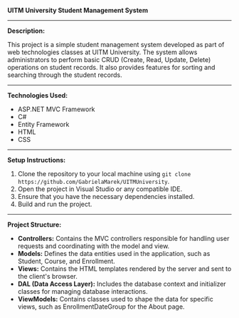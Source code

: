 **UITM University Student Management System**


---

**Description:**

This project is a simple student management system developed as part of web technologies classes at UITM University. The system allows administrators to perform basic CRUD (Create, Read, Update, Delete) operations on student records. It also provides features for sorting and searching through the student records.

---

**Technologies Used:**

- ASP.NET MVC Framework
- C#
- Entity Framework
- HTML
- CSS

---

**Setup Instructions:**

1. Clone the repository to your local machine using `git clone https://github.com/GabrielaMarek/UITMUniversity`.
2. Open the project in Visual Studio or any compatible IDE.
3. Ensure that you have the necessary dependencies installed.
4. Build and run the project.

---

**Project Structure:**

- **Controllers:** Contains the MVC controllers responsible for handling user requests and coordinating with the model and view.
- **Models:** Defines the data entities used in the application, such as Student, Course, and Enrollment.
- **Views:** Contains the HTML templates rendered by the server and sent to the client's browser.
- **DAL (Data Access Layer):** Includes the database context and initializer classes for managing database interactions.
- **ViewModels:** Contains classes used to shape the data for specific views, such as EnrollmentDateGroup for the About page.

